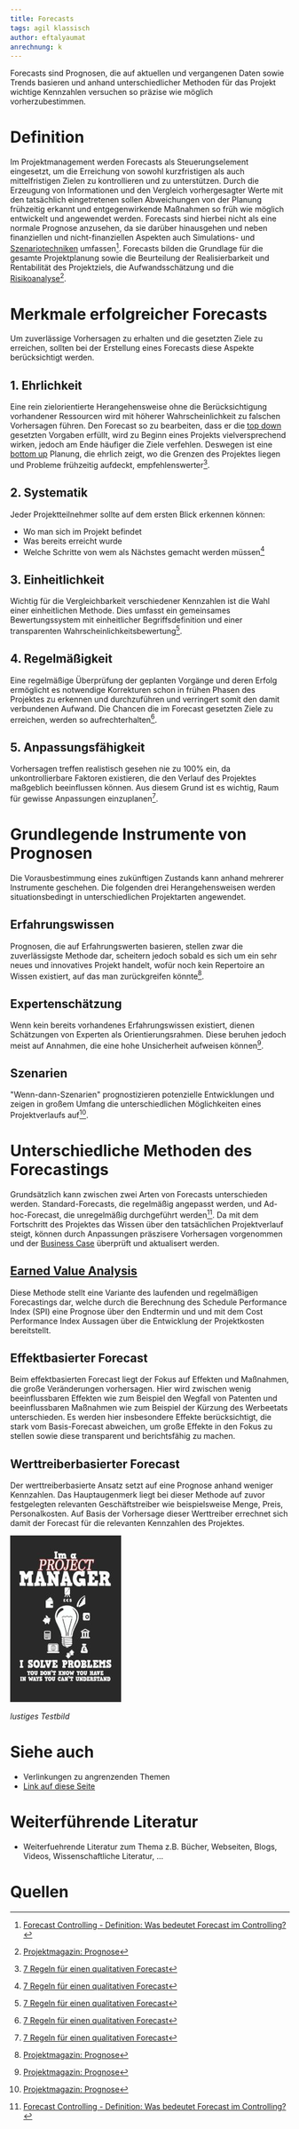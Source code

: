 ```yaml
---
title: Forecasts
tags: agil klassisch
author: eftalyaumat
anrechnung: k 
---
```

Forecasts sind Prognosen, die auf aktuellen und vergangenen Daten sowie Trends basieren und anhand unterschiedlicher Methoden für das Projekt wichtige Kennzahlen versuchen so präzise wie möglich vorherzubestimmen. 

# Definition 
Im Projektmanagement werden Forecasts als Steuerungselement eingesetzt, um die Erreichung von sowohl kurzfristigen als auch mittelfristigen Zielen zu kontrollieren und zu unterstützen. Durch die Erzeugung von Informationen und den Vergleich vorhergesagter Werte mit den tatsächlich eingetretenen sollen Abweichungen von der Planung frühzeitig erkannt und entgegenwirkende Maßnahmen so früh wie möglich entwickelt und angewendet werden. Forecasts sind hierbei nicht als eine normale Prognose anzusehen, da sie darüber hinausgehen und neben finanziellen und nicht-finanziellen Aspekten auch Simulations- und [Szenariotechniken](https://github.com/ManagingProjectsSuccessfully/ManagingProjectsSuccessfully.github.io/blob/main/kb/Szenario_Technik.md) umfassen[^1]. Forecasts bilden die Grundlage für die gesamte Projektplanung sowie die Beurteilung der Realisierbarkeit und Rentabilität des Projektziels, die Aufwandsschätzung und die [Risikoanalyse](https://github.com/ManagingProjectsSuccessfully/ManagingProjectsSuccessfully.github.io/blob/main/kb/Risikoanalyse_und_Visualisierung.md)[^3].

# Merkmale erfolgreicher Forecasts
Um zuverlässige Vorhersagen zu erhalten und die gesetzten Ziele zu erreichen, sollten bei der Erstellung eines Forecasts diese Aspekte berücksichtigt werden.
## 1. Ehrlichkeit
Eine rein zielorientierte Herangehensweise ohne die Berücksichtigung vorhandener Ressourcen wird mit höherer Wahrscheinlichkeit zu falschen Vorhersagen führen. Den Forecast so zu bearbeiten, dass er die [top down](https://github.com/ManagingProjectsSuccessfully/ManagingProjectsSuccessfully.github.io/blob/main/kb/Top_Down_Planning.md) gesetzten Vorgaben erfüllt, wird zu Beginn eines Projekts vielversprechend wirken, jedoch am Ende häufiger die Ziele verfehlen. Deswegen ist eine [bottom up](https://github.com/ManagingProjectsSuccessfully/ManagingProjectsSuccessfully.github.io/blob/main/kb/Bottom_Up_Planning.md) Planung, die ehrlich zeigt, wo die Grenzen des Projektes liegen und Probleme frühzeitig aufdeckt, empfehlenswerter[^2]. 
## 2. Systematik
Jeder Projektteilnehmer sollte auf dem ersten Blick erkennen können:
* Wo man sich im Projekt befindet
* Was bereits erreicht wurde
* Welche Schritte von wem als Nächstes gemacht werden müssen[^2]
## 3. Einheitlichkeit
Wichtig für die Vergleichbarkeit verschiedener Kennzahlen ist die Wahl einer einheitlichen Methode. Dies umfasst ein gemeinsames Bewertungssystem mit einheitlicher Begriffsdefinition und einer transparenten Wahrscheinlichkeitsbewertung[^2]. 
## 4. Regelmäßigkeit
Eine regelmäßige Überprüfung der geplanten Vorgänge und deren Erfolg ermöglicht es notwendige Korrekturen schon in frühen Phasen des Projektes zu erkennen und durchzuführen und verringert somit den damit verbundenen Aufwand. Die Chancen die im Forecast gesetzten Ziele zu erreichen, werden so aufrechterhalten[^2]. 
## 5. Anpassungsfähigkeit
Vorhersagen treffen realistisch gesehen nie zu 100% ein, da unkontrollierbare Faktoren existieren, die den Verlauf des Projektes maßgeblich beeinflussen können. Aus diesem Grund ist es wichtig, Raum für gewisse Anpassungen einzuplanen[^2]. 

# Grundlegende Instrumente von Prognosen 
Die Vorausbestimmung eines zukünftigen Zustands kann anhand mehrerer Instrumente geschehen. Die folgenden drei Herangehensweisen werden situationsbedingt in unterschiedlichen Projektarten angewendet. 
## Erfahrungswissen 
Prognosen, die auf Erfahrungswerten basieren, stellen zwar die zuverlässigste Methode dar, scheitern jedoch sobald es sich um ein sehr neues und innovatives Projekt handelt, wofür noch kein Repertoire an Wissen existiert, auf das man zurückgreifen könnte[^3]. 
## Expertenschätzung 
Wenn kein bereits vorhandenes Erfahrungswissen existiert, dienen Schätzungen von Experten als Orientierungsrahmen. Diese beruhen jedoch meist auf Annahmen, die eine hohe Unsicherheit aufweisen können[^3]. 
## Szenarien 
"Wenn-dann-Szenarien" prognostizieren potenzielle Entwicklungen und zeigen in großem Umfang die unterschiedlichen Möglichkeiten eines Projektverlaufs auf[^3]. 

# Unterschiedliche Methoden des Forecastings 
Grundsätzlich kann zwischen zwei Arten von Forecasts unterschieden werden. Standard-Forecasts, die regelmäßig angepasst werden, und Ad-hoc-Forecast, die unregelmäßig durchgeführt werden[^1]. Da mit dem Fortschritt des Projektes das Wissen über den tatsächlichen Projektverlauf steigt, können durch Anpassungen präszisere Vorhersagen vorgenommen und der [Business Case](https://github.com/ManagingProjectsSuccessfully/ManagingProjectsSuccessfully.github.io/blob/main/kb/Business_Cases.md) überprüft und aktualisert werden.

## [Earned Value Analysis](https://github.com/ManagingProjectsSuccessfully/ManagingProjectsSuccessfully.github.io/blob/main/kb/Earned_Value_Analyse.md)
Diese Methode stellt eine Variante des laufenden und regelmäßigen Forecastings dar, welche durch die Berechnung des Schedule Performance Index (SPI) eine Prognose über den Endtermin und und mit dem Cost Performance Index Aussagen über die Entwicklung der Projektkosten bereitstellt. 

## Effektbasierter Forecast 
Beim effektbasierten Forecast liegt der Fokus auf Effekten und Maßnahmen, die große Veränderungen vorhersagen. Hier wird zwischen wenig beeinflussbaren Effekten wie zum Beispiel den Wegfall von Patenten und beeinflussbaren Maßnahmen wie zum Beispiel der Kürzung des Werbeetats unterschieden. Es werden hier insbesondere Effekte berücksichtigt, die stark vom Basis-Forecast abweichen, um große Effekte in den Fokus zu stellen sowie diese transparent und berichtsfähig zu machen. 

## Werttreiberbasierter Forecast 
Der werttreiberbasierte Ansatz setzt auf eine Prognose anhand weniger Kennzahlen. Das Hauptaugenmerk liegt bei dieser Methode auf zuvor festgelegten relevanten Geschäftstreiber wie beispielsweise Menge, Preis, Personalkosten. Auf Basis der Vorhersage dieser Werttreiber errechnet sich damit der Forecast für die relevanten Kennzahlen des Projektes. 
 




![Beispielabbildung](Forecasts/test-file.jpg)

*lustiges Testbild*








# Siehe auch

* Verlinkungen zu angrenzenden Themen
* [Link auf diese Seite](Forecasts.md)

# Weiterführende Literatur

* Weiterfuehrende Literatur zum Thema z.B. Bücher, Webseiten, Blogs, Videos, Wissenschaftliche Literatur, ...

# Quellen

[^1]: [Forecast Controlling - Definition: Was bedeutet Forecast im Controlling?](https:/https://www.haufe.de/controlling/controllerpraxis/forecast-controlling/definition-was-bedeutet-forecast-im-controlling_112_453392.html)
[^2]: [7 Regeln für einen qualitativen Forecast](https://unternehmer.de/marketing-vertrieb/72056-7-regeln-fur-einen-qualitativen-forecast)
[^3]: [Projektmagazin: Prognose](https://www.projektmagazin.de/glossarterm/prognose)
[^4]: [Advanced Formatting Syntax for GitHub flavored Markdown](https://docs.github.com/en/github/writing-on-github/working-with-advanced-formatting/organizing-information-with-tables)

